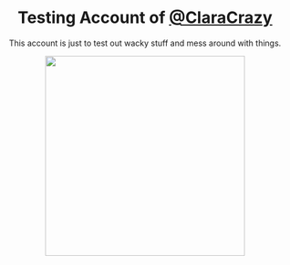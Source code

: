 <h1 align="center">Testing Account of <a href="https://github.com/ClaraCrazy">@ClaraCrazy</a></h1>

<p align="center">This account is just to test out wacky stuff and mess around with things.</p>

<p align="center">
  <img src="https://blog.marmarek.net/assets/fuzzy-tester.jpg" height="350px">
</p>
